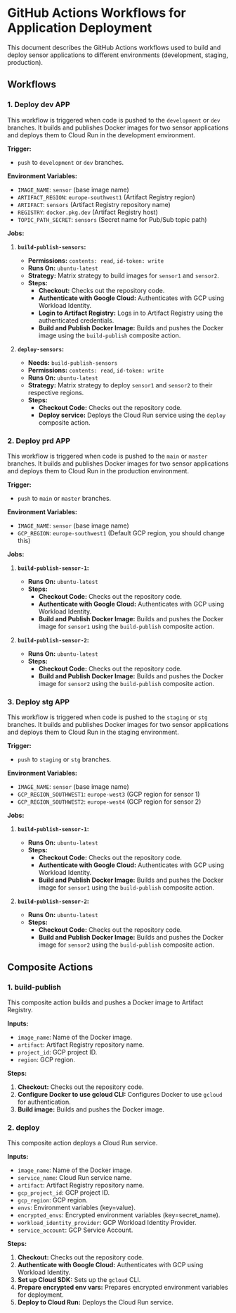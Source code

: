 # GitHub Actions Workflows for Application Deployment

This document describes the GitHub Actions workflows used to build and deploy sensor applications to different environments (development, staging, production).

## Workflows

### 1. Deploy dev APP

This workflow is triggered when code is pushed to the `development` or `dev` branches. It builds and publishes Docker images for two sensor applications and deploys them to Cloud Run in the development environment.

**Trigger:**

* `push` to `development` or `dev` branches.

**Environment Variables:**

* `IMAGE_NAME`: `sensor` (base image name)
* `ARTIFACT_REGION`: `europe-southwest1` (Artifact Registry region)
* `ARTIFACT`: `sensors` (Artifact Registry repository name)
* `REGISTRY`: `docker.pkg.dev` (Artifact Registry host)
* `TOPIC_PATH_SECRET`: `sensors` (Secret name for Pub/Sub topic path)

**Jobs:**

1.  **`build-publish-sensors`:**
    * **Permissions:** `contents: read`, `id-token: write`
    * **Runs On:** `ubuntu-latest`
    * **Strategy:** Matrix strategy to build images for `sensor1` and `sensor2`.
    * **Steps:**
        * **Checkout:** Checks out the repository code.
        * **Authenticate with Google Cloud:** Authenticates with GCP using Workload Identity.
        * **Login to Artifact Registry:** Logs in to Artifact Registry using the authenticated credentials.
        * **Build and Publish Docker Image:** Builds and pushes the Docker image using the `build-publish` composite action.

2.  **`deploy-sensors`:**
    * **Needs:** `build-publish-sensors`
    * **Permissions:** `contents: read`, `id-token: write`
    * **Runs On:** `ubuntu-latest`
    * **Strategy:** Matrix strategy to deploy `sensor1` and `sensor2` to their respective regions.
    * **Steps:**
        * **Checkout Code:** Checks out the repository code.
        * **Deploy service:** Deploys the Cloud Run service using the `deploy` composite action.

### 2. Deploy prd APP

This workflow is triggered when code is pushed to the `main` or `master` branches. It builds and publishes Docker images for two sensor applications and deploys them to Cloud Run in the production environment.

**Trigger:**

* `push` to `main` or `master` branches.

**Environment Variables:**

* `IMAGE_NAME`: `sensor` (base image name)
* `GCP_REGION`: `europe-southwest1` (Default GCP region, you should change this)

**Jobs:**

1.  **`build-publish-sensor-1`:**
    * **Runs On:** `ubuntu-latest`
    * **Steps:**
        * **Checkout Code:** Checks out the repository code.
        * **Authenticate with Google Cloud:** Authenticates with GCP using Workload Identity.
        * **Build and Publish Docker Image:** Builds and pushes the Docker image for `sensor1` using the `build-publish` composite action.

2.  **`build-publish-sensor-2`:**
    * **Runs On:** `ubuntu-latest`
    * **Steps:**
        * **Checkout Code:** Checks out the repository code.
        * **Build and Publish Docker Image:** Builds and pushes the Docker image for `sensor2` using the `build-publish` composite action.

### 3. Deploy stg APP

This workflow is triggered when code is pushed to the `staging` or `stg` branches. It builds and publishes Docker images for two sensor applications and deploys them to Cloud Run in the staging environment.

**Trigger:**

* `push` to `staging` or `stg` branches.

**Environment Variables:**

* `IMAGE_NAME`: `sensor` (base image name)
* `GCP_REGION_SOUTHWEST1`: `europe-west3` (GCP region for sensor 1)
* `GCP_REGION_SOUTHWEST2`: `europe-west4` (GCP region for sensor 2)

**Jobs:**

1.  **`build-publish-sensor-1`:**
    * **Runs On:** `ubuntu-latest`
    * **Steps:**
        * **Checkout Code:** Checks out the repository code.
        * **Authenticate with Google Cloud:** Authenticates with GCP using Workload Identity.
        * **Build and Publish Docker Image:** Builds and pushes the Docker image for `sensor1` using the `build-publish` composite action.

2.  **`build-publish-sensor-2`:**
    * **Runs On:** `ubuntu-latest`
    * **Steps:**
        * **Checkout Code:** Checks out the repository code.
        * **Build and Publish Docker Image:** Builds and pushes the Docker image for `sensor2` using the `build-publish` composite action.

## Composite Actions

### 1. build-publish

This composite action builds and pushes a Docker image to Artifact Registry.

**Inputs:**

* `image_name`: Name of the Docker image.
* `artifact`: Artifact Registry repository name.
* `project_id`: GCP project ID.
* `region`: GCP region.

**Steps:**

1.  **Checkout:** Checks out the repository code.
2.  **Configure Docker to use gcloud CLI:** Configures Docker to use `gcloud` for authentication.
3.  **Build image:** Builds and pushes the Docker image.

### 2. deploy

This composite action deploys a Cloud Run service.

**Inputs:**

* `image_name`: Name of the Docker image.
* `service_name`: Cloud Run service name.
* `artifact`: Artifact Registry repository name.
* `gcp_project_id`: GCP project ID.
* `gcp_region`: GCP region.
* `envs`: Environment variables (key=value).
* `encrypted_envs`: Encrypted environment variables (key=secret_name).
* `workload_identity_provider`: GCP Workload Identity Provider.
* `service_account`: GCP Service Account.

**Steps:**

1.  **Checkout:** Checks out the repository code.
2.  **Authenticate with Google Cloud:** Authenticates with GCP using Workload Identity.
3.  **Set up Cloud SDK:** Sets up the `gcloud` CLI.
4.  **Prepare encrypted env vars:** Prepares encrypted environment variables for deployment.
5.  **Deploy to Cloud Run:** Deploys the Cloud Run service.